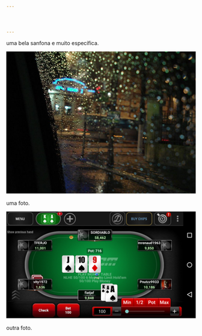 ```yaml
---



---
```


uma bela sanfona e muito específica.

![](/media/gnj.jpg "media/gnj.jpg")

uma foto.

![](/media/royal-straight-flush.png "media/royal-straight-flush.png")

outra foto.